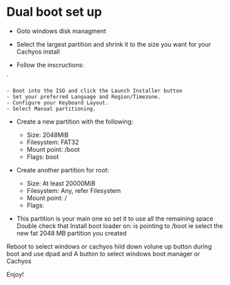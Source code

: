 
# Dual boot set up
<!-- You have to disable Windows encryption first. -->
- Goto windows disk managment

- Select the largest partition and shrink it to the size you want for your Cachyos install
<!--  You cannot resize the partition you are using though? Use Gparted on the live ISO. -->

- Follow the inscructions:
<!-- Just feed the whole thing through spell check. -->`
    - Boot into the ISO and click the Launch Installer button
    - Set your preferred Language and Region/Timezone.
    - Configure your Keyboard Layout.
    - Select Manual partitioning.
<!-- Actual formatting. xD -->
- Create a new partition with the following:
    - Size: 2048MiB
    - Filesystem: FAT32
    - Mount point: /boot
    - Flags: boot

- Create another partition for root:
    - Size: At least 20000MiB
    - Filesystem: Any, refer Filesystem
    <!-- Refer to what? Add hyperlink. -->
    - Mount point: /
    - Flags:
    <!-- Just empty? -->
- This partition is your main one so set it to use all the remaining space 
Double check that Install boot loader on: is pointing to /boot ie select the new fat 2048 MB partition you created

Reboot to select windows or cachyos hild down volune up button during boot and use dpad and A button to select windows boot manager or Cachyos 

Enjoy!
```
